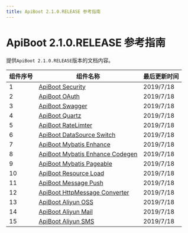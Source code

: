 ```yaml
---
title: ApiBoot 2.1.0.RELEASE 参考指南
---
```

# ApiBoot 2.1.0.RELEASE 参考指南
提供`ApiBoot 2.1.0.RELEASE`版本的文档内容。



| 组件序号 | 组件名称                                                     | 最后更新时间 |
| -------- | ------------------------------------------------------------ | ------------ |
| 1        | <a href="/zh-cn/docs/2.1.0.RELEASE/api-boot-security.html" target="_blank">ApiBoot Security</a> | 2019/7/18    |
| 2        | <a href="/zh-cn/docs/2.1.0.RELEASE/api-boot-oauth.html" target="_blank">ApiBoot OAuth</a> | 2019/7/18    |
| 3        | <a href="/zh-cn/docs/2.1.0.RELEASE/api-boot-swagger.html" target="_blank">ApiBoot Swagger</a> | 2019/7/18    |
| 4        | <a href="/zh-cn/docs/2.1.0.RELEASE/api-boot-quartz.html" target="_blank">ApiBoot Quartz</a> | 2019/7/18    |
| 5        | <a href="/zh-cn/docs/2.1.0.RELEASE/api-boot-rate-limiter.html" target="_blank">ApiBoot RateLimter</a> | 2019/7/18    |
| 6        | <a href="/zh-cn/docs/2.1.0.RELEASE/api-boot-datasource-switch.html" target="_blank">ApiBoot DataSource Switch</a> | 2019/7/18    |
| 7        | <a href="/zh-cn/docs/2.1.0.RELEASE/api-boot-mybatis-enhance.html" target="_blank">ApiBoot Mybatis Enhance</a> | 2019/7/18    |
| 8        | <a href="/zh-cn/docs/2.1.0.RELEASE/api-boot-mybatis-enhance-codegen.html" target="_blank">ApiBoot Mybatis Enhance Codegen</a> | 2019/7/18    |
| 9        | <a href="/zh-cn/docs/2.1.0.RELEASE/api-boot-mybatis-pageable.html" target="_blank">ApiBoot Mybatis Pageable</a> | 2019/7/18    |
| 10       | <a href="/zh-cn/docs/2.1.0.RELEASE/api-boot-resource-load.html" target="_blank">ApiBoot Resource Load</a> | 2019/7/18    |
| 11       | <a href="/zh-cn/docs/2.1.0.RELEASE/api-boot-message-push.html" target="_blank">ApiBoot Message Push</a> | 2019/7/18    |
| 12       | <a href="/zh-cn/docs/2.1.0.RELEASE/api-boot-http-message-converter.html" target="_blank">ApiBoot HttpMessage Converter</a> | 2019/7/18    |
| 13       | <a href="/zh-cn/docs/2.1.0.RELEASE/api-boot-oss.html" target="_blank">ApiBoot Aliyun OSS</a> | 2019/7/18    |
| 14       | <a href="/zh-cn/docs/2.1.0.RELEASE/api-boot-mail.html" target="_blank">ApiBoot Aliyun Mail</a> | 2019/7/18    |
| 15       | <a href="/zh-cn/docs/2.1.0.RELEASE/api-boot-sms.html" target="_blank">ApiBoot Aliyun SMS</a> | 2019/7/18    |

